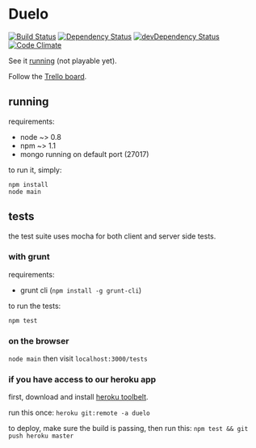 # Duelo

[![Build Status](https://travis-ci.org/jpbochi/duelo.png?branch=master)](https://travis-ci.org/jpbochi/duelo)
[![Dependency Status](https://david-dm.org/jpbochi/duelo.png)](https://david-dm.org/jpbochi/duelo)
[![devDependency Status](https://david-dm.org/jpbochi/duelo/dev-status.png)](https://david-dm.org/jpbochi/duelo#info=devDependencies)
[![Code Climate](https://codeclimate.com/github/jpbochi/duelo.png)](https://codeclimate.com/github/jpbochi/duelo)

See it [running](http://duelo.herokuapp.com/) (not playable yet).

Follow the [Trello board](https://trello.com/board/duelo-js/5105a4da52f437bd250034df).

## running

requirements:

* node ~> 0.8
* npm ~> 1.1
* mongo running on default port (27017)

to run it, simply:

```
npm install
node main
```

## tests

the test suite uses mocha for both client and server side tests.

### with grunt

requirements:

* grunt cli (`npm install -g grunt-cli`)

to run the tests:

```
npm test
```

### on the browser

`node main` then visit `localhost:3000/tests`

### if you have access to our heroku app

first, download and install [heroku toolbelt](https://toolbelt.herokuapp.com/).

run this once: `heroku git:remote -a duelo`

to deploy, make sure the build is passing, then run this: `npm test && git push heroku master`
